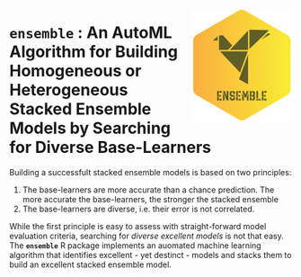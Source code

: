 <a href="https://github.com/haghish/ensemble"><img src='man/figures/logo.PNG' align="right" height="200" /></a>

`ensemble` : An AutoML Algorithm for Building Homogeneous or Heterogeneous Stacked Ensemble Models by Searching for Diverse Base-Learners
=========================================================================================================================================

Building a successfult stacked ensemble models is based on two principles:

1. The base-learners are more accurate than a chance prediction. The more accurate the base-learners, the stronger the stacked ensemble
2. The base-learners are diverse, i.e. their error is not correlated. 

While the first principle is easy to assess with straight-forward model evaluation criteria, searching for _diverse excellent models_ is not that easy. The **`ensemble`** R package implements an auomated machine learning algorithm that identifies excellent - yet destinct - models and stacks them to build an excellent stacked ensemble model. 

